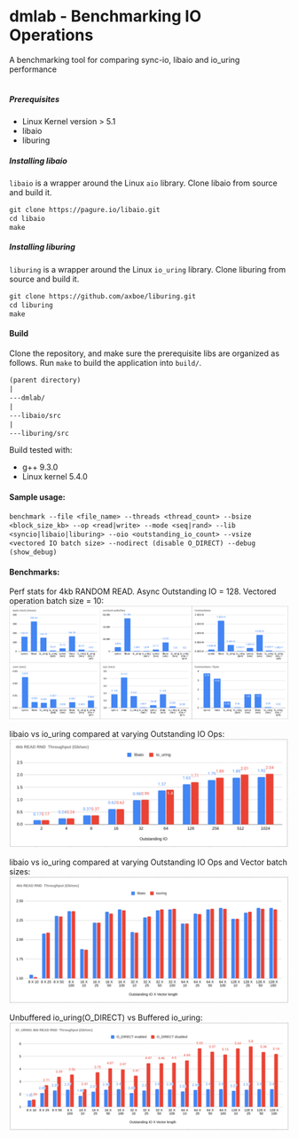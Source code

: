 # dmlab - Benchmarking IO Operations

A benchmarking tool for comparing sync-io, libaio and io_uring performance
<br />
<br />

##### Prerequisites

- Linux Kernel version > 5.1
- libaio
- liburing

##### Installing libaio
`libaio` is a wrapper around the Linux `aio` library. Clone libaio from source and build it.

```shell
git clone https://pagure.io/libaio.git
cd libaio
make
```

##### Installing liburing
`liburing` is a wrapper around the Linux `io_uring` library. Clone liburing from source and build it.

```shell
git clone https://github.com/axboe/liburing.git
cd liburing
make
```

#### Build
Clone the repository, and make sure the prerequisite libs are organized as follows. Run `make` to build the application into `build/`.
```shell
(parent directory)
|
---dmlab/
|
---libaio/src
|
---liburing/src
```
Build tested with:

- g++ 9.3.0
- Linux kernel 5.4.0


#### Sample usage:

```shell
benchmark --file <file_name> --threads <thread_count> --bsize <block_size_kb> --op <read|write> --mode <seq|rand> --lib <syncio|libaio|liburing> --oio <outstanding_io_count> --vsize <vectored IO batch size> --nodirect (disable O_DIRECT) --debug (show_debug)
```

#### Benchmarks:
Perf stats for 4kb RANDOM READ. Async Outstanding IO = 128. Vectored operation batch size = 10:
![perf-stats](benchmarks/perf-stats.png)

libaio vs io_uring compared at varying Outstanding IO Ops:
![libaio-iouring](benchmarks/libaio-iouring.png)

libaio vs io_uring compared at varying Outstanding IO Ops and Vector batch sizes:
![libaio-iouring-vectored](benchmarks/libaio-iouring-vectored.png)

Unbuffered io_uring(O_DIRECT) vs Buffered io_uring:
![iouring-vectored-o_direct](benchmarks/iouring-vectored-o_direct.png)

